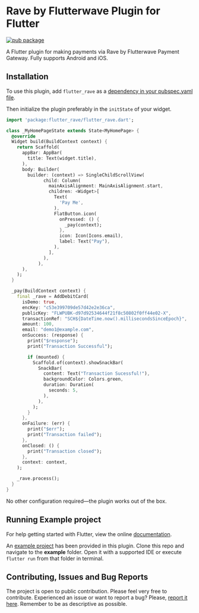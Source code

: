 # Rave by Flutterwave Plugin for Flutter

[![pub package](https://img.shields.io/pub/v/flutter_rave.svg)](https://pub.dartlang.org/packages/flutter_rave)

A Flutter plugin for making payments via Rave by Flutterwave Payment Gateway. Fully
supports Android and iOS.

## Installation
To use this plugin, add `flutter_rave` as a [dependency in your pubspec.yaml file](https://flutter.io/platform-plugins/).

Then initialize the plugin preferably in the `initState` of your widget.

``` dart
import 'package:flutter_rave/flutter_rave.dart';

class _MyHomePageState extends State<MyHomePage> {
  @override
  Widget build(BuildContext context) {
    return Scaffold(
      appBar: AppBar(
        title: Text(widget.title),
      ),
      body: Builder(
        builder: (context) => SingleChildScrollView(
              child: Column(
                mainAxisAlignment: MainAxisAlignment.start,
                children: <Widget>[
                  Text(
                    'Pay Me',
                  ),
                  FlatButton.icon(
                    onPressed: () {
                      _pay(context);
                    },
                    icon: Icon(Icons.email),
                    label: Text("Pay"),
                  ),
                ],
              ),
            ),
      ),
    );
  }

  _pay(BuildContext context) {
    final _rave = AddDebitCard(
      isDemo: true,
      encKey: "c53e399709de57d42e2e36ca",
      publicKey: "FLWPUBK-d97d92534644f21f8c50802f0ff44e02-X",
      transactionRef: "SCH${DateTime.now().millisecondsSinceEpoch}",
      amount: 100,
      email: "demo1@example.com",
      onSuccess: (response) {
        print("$response");
        print("Transaction Successful");

        if (mounted) {
          Scaffold.of(context).showSnackBar(
            SnackBar(
              content: Text("Transaction Sucessful!"),
              backgroundColor: Colors.green,
              duration: Duration(
                seconds: 5,
              ),
            ),
          );
        }
      },
      onFailure: (err) {
        print("$err");
        print("Transaction failed");
      },
      onClosed: () {
        print("Transaction closed");
      },
      context: context,
    );

    _rave.process();
  }
}
```

No other configuration required&mdash;the plugin works out of the box.

## Running Example project
For help getting started with Flutter, view the online [documentation](https://flutter.io/).

An [example project](https://github.com/akacokafor/flutter_rave/tree/master/example) has been provided in this plugin.
Clone this repo and navigate to the **example** folder. Open it with a supported IDE or execute `flutter run` from that folder in terminal.

## Contributing, Issues and Bug Reports
The project is open to public contribution. Please feel very free to contribute.
Experienced an issue or want to report a bug? Please, [report it here](https://github.com/akacokafor/flutter_rave/issues). Remember to be as descriptive as possible.
